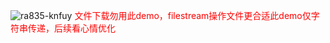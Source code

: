 ![ra835-knfuy](https://github.com/FuGuangzhi1/stream-transfer-string/assets/87634542/3f0a62ff-e375-4c8a-92e5-ae98e4689188)
<font color='red'> 文件下载勿用此demo，filestream操作文件更合适此demo仅字符串传递，后续看心情优化 </font>
